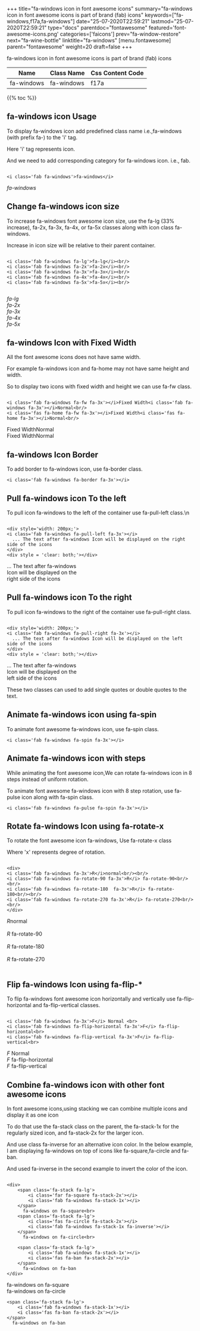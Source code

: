 +++
title="fa-windows icon in font awesome icons"
summary="fa-windows icon in font awesome icons is part of brand (fab) icons"
keywords=["fa-windows,f17a,fa-windows"]
date="25-07-2020T22:59:21"
lastmod="25-07-2020T22:59:21"
type="docs"
parentdoc="fontawesome"
featured='font-awesome-icons.png'
categories=['faicons']
prev="fa-window-restore"
next="fa-wine-bottle"
linktitle="fa-windows"
[menu.fontawesome]
parent="fontawesome"
weight=20
draft=false
+++


fa-windows icon in font awesome icons is part of brand (fab) icons

<div class='table-responsive'><table class='table'><thead><tr><th>Name</th><th>Class Name</th><th>Css Content Code</th></tr></thead><tbody><tr><td>fa-windows</td><td>fa-windows</td><td>f17a</td></tr></tbody></table></div>


{{% toc %}}


## fa-windows icon Usage

To display fa-windows icon add predefined class name i.e.,fa-windows (with prefix fa-) to the 'i' tag.

Here 'i' tag represents icon.

And we need to add corresponding category for fa-windows icon. i.e., fab.


```

<i class='fab fa-windows'>fa-windows</i>
```

<i class='fab fa-windows'>fa-windows</i>




## Change fa-windows icon size
To increase fa-windows font awesome icon size, use the fa-lg (33% increase), fa-2x, fa-3x, fa-4x, or fa-5x classes along with icon class fa-windows.

Increase in icon size will be relative to their parent container. 

```

<i class='fab fa-windows fa-lg'>fa-lg</i><br/>
<i class='fab fa-windows fa-2x'>fa-2x</i><br/>
<i class='fab fa-windows fa-3x'>fa-3x</i><br/>
<i class='fab fa-windows fa-4x'>fa-4x</i><br/>
<i class='fab fa-windows fa-5x'>fa-5x</i><br/>
            
```

<i class='fab fa-windows fa-lg'>fa-lg</i><br/>
<i class='fab fa-windows fa-2x'>fa-2x</i><br/>
<i class='fab fa-windows fa-3x'>fa-3x</i><br/>
<i class='fab fa-windows fa-4x'>fa-4x</i><br/>
<i class='fab fa-windows fa-5x'>fa-5x</i><br/>
            



## fa-windows Icon with Fixed Width 

All the font awesome icons does not have same width.

For example fa-windows icon and fa-home may not have same height and width.

So to display two icons with fixed width and height we can use fa-fw class.


```

<i class='fab fa-windows fa-fw fa-3x'></i>Fixed Width<i class='fab fa-windows fa-3x'></i>Normal<br/>
<i class='fas fa-home fa-fw fa-3x'></i>Fixed Width<i class='fas fa-home fa-3x'></i>Normal<br/>
```

<i class='fab fa-windows fa-fw fa-3x'></i>Fixed Width<i class='fab fa-windows fa-3x'></i>Normal<br/>
<i class='fas fa-home fa-fw fa-3x'></i>Fixed Width<i class='fas fa-home fa-3x'></i>Normal<br/>



## fa-windows Icon Border 

To add border to fa-windows icon, use fa-border class.


```
<i class='fab fa-windows fa-border fa-3x'></i>

```
<i class='fab fa-windows fa-border fa-3x'></i>





## Pull fa-windows icon To the left

To pull icon fa-windows to the left of the container use fa-pull-left class.\n

```

<div style='width: 200px;'>
<i class='fab fa-windows fa-pull-left fa-3x'></i>
  ... The text after fa-windows Icon will be displayed on the right side of the icons
</div>
<div style = 'clear: both;'></div>
```

<div style='width: 200px;'>
<i class='fab fa-windows fa-pull-left fa-3x'></i>
  ... The text after fa-windows Icon will be displayed on the right side of the icons
</div>
<div style = 'clear: both;'></div>




## Pull fa-windows icon To the right
To pull icon fa-windows to the right of the container use fa-pull-right class.

```

<div style='width: 200px;'>
<i class='fab fa-windows fa-pull-right fa-3x'></i>
  ... The text after fa-windows Icon will be displayed on the left side of the icons
</div>
<div style = 'clear: both;'></div>
```

<div style='width: 200px;'>
<i class='fab fa-windows fa-pull-right fa-3x'></i>
  ... The text after fa-windows Icon will be displayed on the left side of the icons
</div>
<div style = 'clear: both;'></div>

These two classes can used to add single quotes or double quotes to the text.


## Animate fa-windows icon using fa-spin
To animate font awesome fa-windows icon, use fa-spin class.

```
<i class='fab fa-windows fa-spin fa-3x'></i>
```
<i class='fab fa-windows fa-spin fa-3x'></i>




## Animate fa-windows icon with steps
While animating the font awesome icon,We can rotate fa-windows icon in 8 steps instead of uniform rotation.

To animate font awesome fa-windows icon with 8 step rotation, use fa-pulse icon along with fa-spin class.


```
<i class='fab fa-windows fa-pulse fa-spin fa-3x'></i>

```
<i class='fab fa-windows fa-pulse fa-spin fa-3x'></i>





## Rotate fa-windows Icon using fa-rotate-x
To rotate the font awesome icon fa-windows, Use fa-rotate-x class

Where 'x' represents degree of rotation.


```

<div>
<i class='fab fa-windows fa-3x'>R</i>normal<br/><br/>
<i class='fab fa-windows fa-rotate-90 fa-3x'>R</i> fa-rotate-90<br/><br/> 
<i class='fab fa-windows fa-rotate-180  fa-3x'>R</i> fa-rotate-180<br/><br/> 
<i class='fab fa-windows fa-rotate-270 fa-3x'>R</i> fa-rotate-270<br/><br/>
</div>
```

<div>
<i class='fab fa-windows fa-3x'>R</i>normal<br/><br/>
<i class='fab fa-windows fa-rotate-90 fa-3x'>R</i> fa-rotate-90<br/><br/> 
<i class='fab fa-windows fa-rotate-180  fa-3x'>R</i> fa-rotate-180<br/><br/> 
<i class='fab fa-windows fa-rotate-270 fa-3x'>R</i> fa-rotate-270<br/><br/>
</div>




## Flip fa-windows Icon using fa-flip-*
To flip fa-windows font awesome icon horizontally and vertically use fa-flip-horizontal and fa-flip-vertical classes. 

```

<i class='fab fa-windows fa-3x'>F</i> Normal <br>
<i class='fab fa-windows fa-flip-horizontal fa-3x'>F</i> fa-flip-horizontal<br>
<i class='fab fa-windows fa-flip-vertical fa-3x'>F</i> fa-flip-vertical<br>
```

<i class='fab fa-windows fa-3x'>F</i> Normal <br>
<i class='fab fa-windows fa-flip-horizontal fa-3x'>F</i> fa-flip-horizontal<br>
<i class='fab fa-windows fa-flip-vertical fa-3x'>F</i> fa-flip-vertical<br>




## Combine fa-windows icon with other font awesome icons
In font awesome icons,using stacking we can combine multiple icons and display it as one icon 

To do that use the fa-stack class on the parent, the fa-stack-1x for the regularly sized icon, and fa-stack-2x for the larger icon.

And use class fa-inverse for an alternative icon color. 
In the below example, I am displaying fa-windows on top of icons like fa-square,fa-circle and fa-ban.

And used fa-inverse in the second example to invert the color of the icon.

```

<div>
    <span class='fa-stack fa-lg'>
        <i class='far fa-square fa-stack-2x'></i>
        <i class='fab fa-windows fa-stack-1x'></i>
    </span>
      fa-windows on fa-square<br>
    <span class='fa-stack fa-lg'>
        <i class='fas fa-circle fa-stack-2x'></i>
        <i class='fab fa-windows fa-stack-1x fa-inverse'></i>
    </span>
      fa-windows on fa-circle<br>

    <span class='fa-stack fa-lg'>
        <i class='fab fa-windows fa-stack-1x'></i>
        <i class='fas fa-ban fa-stack-2x'></i>
    </span>
      fa-windows on fa-ban
</div>
```

<div>
    <span class='fa-stack fa-lg'>
        <i class='far fa-square fa-stack-2x'></i>
        <i class='fab fa-windows fa-stack-1x'></i>
    </span>
      fa-windows on fa-square<br>
    <span class='fa-stack fa-lg'>
        <i class='fas fa-circle fa-stack-2x'></i>
        <i class='fab fa-windows fa-stack-1x fa-inverse'></i>
    </span>
      fa-windows on fa-circle<br>

    <span class='fa-stack fa-lg'>
        <i class='fab fa-windows fa-stack-1x'></i>
        <i class='fas fa-ban fa-stack-2x'></i>
    </span>
      fa-windows on fa-ban
</div>






